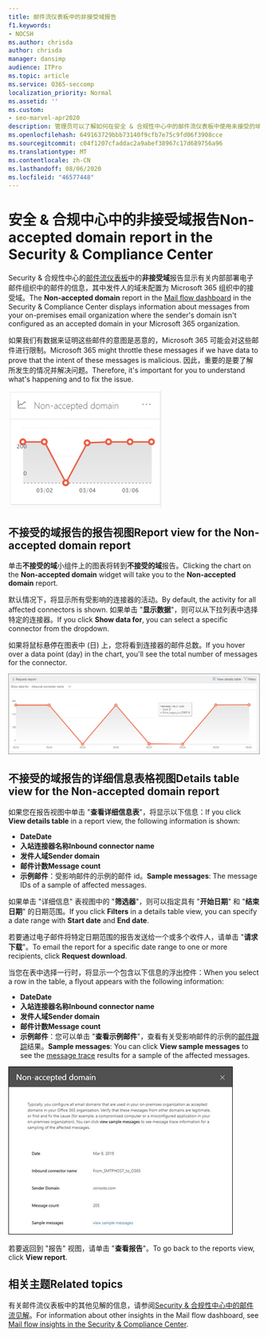 ```yaml
---
title: 邮件流仪表板中的非接受域报告
f1.keywords:
- NOCSH
ms.author: chrisda
author: chrisda
manager: dansimp
audience: ITPro
ms.topic: article
ms.service: O365-seccomp
localization_priority: Normal
ms.assetid: ''
ms.custom:
- seo-marvel-apr2020
description: 管理员可以了解如何在安全 & 合规性中心中的邮件流仪表板中使用未接受的域报告来监视来自内部部署组织的邮件，其中发件人的域不是在 Microsoft 365 中配置的。
ms.openlocfilehash: 649163729bbb73140f9cfb7e75c9fd06f3908cce
ms.sourcegitcommit: c04f1207cfaddac2a9abef38967c17d689756a96
ms.translationtype: MT
ms.contentlocale: zh-CN
ms.lasthandoff: 08/06/2020
ms.locfileid: "46577448"
---
```

# <a name="non-accepted-domain-report-in-the-security--compliance-center"></a><span data-ttu-id="bc135-103">安全 & 合规中心中的非接受域报告</span><span class="sxs-lookup"><span data-stu-id="bc135-103">Non-accepted domain report in the Security & Compliance Center</span></span>

<span data-ttu-id="bc135-104">Security & 合规性中心的[邮件流仪表板](mail-flow-insights-v2.md)中的**非接受域**报告显示有关内部部署电子邮件组织中的邮件的信息，其中发件人的域未配置为 Microsoft 365 组织中的接受域。</span><span class="sxs-lookup"><span data-stu-id="bc135-104">The **Non-accepted domain** report in the [Mail flow dashboard](mail-flow-insights-v2.md) in the Security & Compliance Center displays information about messages from your on-premises email organization where the sender's domain isn't configured as an accepted domain in your Microsoft 365 organization.</span></span>

<span data-ttu-id="bc135-105">如果我们有数据来证明这些邮件的意图是恶意的，Microsoft 365 可能会对这些邮件进行限制。</span><span class="sxs-lookup"><span data-stu-id="bc135-105">Microsoft 365 might throttle these messages if we have data to prove that the intent of these messages is malicious.</span></span> <span data-ttu-id="bc135-106">因此，重要的是要了解所发生的情况并解决问题。</span><span class="sxs-lookup"><span data-stu-id="bc135-106">Therefore, it's important for you to understand what's happening and to fix the issue.</span></span>

![安全 & 合规性中心的邮件流仪表板中的 "不接受的域" 小部件](../../media/mfi-non-accepted-domain-report-widget.png)

## <a name="report-view-for-the-non-accepted-domain-report"></a><span data-ttu-id="bc135-108">不接受的域报告的报告视图</span><span class="sxs-lookup"><span data-stu-id="bc135-108">Report view for the Non-accepted domain report</span></span>

<span data-ttu-id="bc135-109">单击**不接受的域**小组件上的图表将转到**不接受的域**报告。</span><span class="sxs-lookup"><span data-stu-id="bc135-109">Clicking the chart on the **Non-accepted domain** widget will take you to the **Non-accepted domain** report.</span></span>

<span data-ttu-id="bc135-110">默认情况下，将显示所有受影响的连接器的活动。</span><span class="sxs-lookup"><span data-stu-id="bc135-110">By default, the activity for all affected connectors is shown.</span></span> <span data-ttu-id="bc135-111">如果单击 "**显示数据**"，则可以从下拉列表中选择特定的连接器。</span><span class="sxs-lookup"><span data-stu-id="bc135-111">If you click **Show data for**, you can select a specific connector from the dropdown.</span></span>

<span data-ttu-id="bc135-112">如果将鼠标悬停在图表中 (日) 上，您将看到连接器的邮件总数。</span><span class="sxs-lookup"><span data-stu-id="bc135-112">If you hover over a data point (day) in the chart, you'll see the total number of messages for the connector.</span></span>

![不接受的域报告中的报告视图](../../media/mfi-non-accepted-domain-report-overview-view.png)

## <a name="details-table-view-for-the-non-accepted-domain-report"></a><span data-ttu-id="bc135-114">不接受的域报告的详细信息表格视图</span><span class="sxs-lookup"><span data-stu-id="bc135-114">Details table view for the Non-accepted domain report</span></span>

<span data-ttu-id="bc135-115">如果您在报告视图中单击 "**查看详细信息表**"，将显示以下信息：</span><span class="sxs-lookup"><span data-stu-id="bc135-115">If you click **View details table** in a report view, the following information is shown:</span></span>

- <span data-ttu-id="bc135-116">**Date**</span><span class="sxs-lookup"><span data-stu-id="bc135-116">**Date**</span></span>
- <span data-ttu-id="bc135-117">**入站连接器名称**</span><span class="sxs-lookup"><span data-stu-id="bc135-117">**Inbound connector name**</span></span>
- <span data-ttu-id="bc135-118">**发件人域**</span><span class="sxs-lookup"><span data-stu-id="bc135-118">**Sender domain**</span></span>
- <span data-ttu-id="bc135-119">**邮件计数**</span><span class="sxs-lookup"><span data-stu-id="bc135-119">**Message count**</span></span>
- <span data-ttu-id="bc135-120">**示例邮件**：受影响邮件的示例的邮件 id。</span><span class="sxs-lookup"><span data-stu-id="bc135-120">**Sample messages**: The message IDs of a sample of affected messages.</span></span>

<span data-ttu-id="bc135-121">如果单击 "详细信息" 表视图中的 "**筛选器**"，则可以指定具有 "**开始日期**" 和 "**结束日期**" 的日期范围。</span><span class="sxs-lookup"><span data-stu-id="bc135-121">If you click **Filters** in a details table view, you can specify a date range with **Start date** and **End date**.</span></span>

<span data-ttu-id="bc135-122">若要通过电子邮件将特定日期范围的报告发送给一个或多个收件人，请单击 "**请求下载**"。</span><span class="sxs-lookup"><span data-stu-id="bc135-122">To email the report for a specific date range to one or more recipients, click **Request download**.</span></span>

<span data-ttu-id="bc135-123">当您在表中选择一行时，将显示一个包含以下信息的浮出控件：</span><span class="sxs-lookup"><span data-stu-id="bc135-123">When you select a row in the table, a flyout appears with the following information:</span></span>

- <span data-ttu-id="bc135-124">**Date**</span><span class="sxs-lookup"><span data-stu-id="bc135-124">**Date**</span></span>
- <span data-ttu-id="bc135-125">**入站连接器名称**</span><span class="sxs-lookup"><span data-stu-id="bc135-125">**Inbound connector name**</span></span>
- <span data-ttu-id="bc135-126">**发件人域**</span><span class="sxs-lookup"><span data-stu-id="bc135-126">**Sender domain**</span></span>
- <span data-ttu-id="bc135-127">**邮件计数**</span><span class="sxs-lookup"><span data-stu-id="bc135-127">**Message count**</span></span>
- <span data-ttu-id="bc135-128">**示例邮件**：您可以单击 "**查看示例邮件**"，查看有关受影响邮件的示例的[邮件跟踪](message-trace-scc.md)结果。</span><span class="sxs-lookup"><span data-stu-id="bc135-128">**Sample messages**: You can click **View sample messages** to see the [message trace](message-trace-scc.md) results for a sample of the affected messages.</span></span>

![在 "不接受的域" 报表的 "详细信息表" 视图中选择行后的详细信息浮出控件](../../media/mfi-non-accepted-domain-report-details-flyout.png)

<span data-ttu-id="bc135-130">若要返回到 "报告" 视图，请单击 "**查看报告**"。</span><span class="sxs-lookup"><span data-stu-id="bc135-130">To go back to the reports view, click **View report**.</span></span>

## <a name="related-topics"></a><span data-ttu-id="bc135-131">相关主题</span><span class="sxs-lookup"><span data-stu-id="bc135-131">Related topics</span></span>

<span data-ttu-id="bc135-132">有关邮件流仪表板中的其他见解的信息，请参阅[Security & 合规性中心中的邮件流见解](mail-flow-insights-v2.md)。</span><span class="sxs-lookup"><span data-stu-id="bc135-132">For information about other insights in the Mail flow dashboard, see [Mail flow insights in the Security & Compliance Center](mail-flow-insights-v2.md).</span></span>
